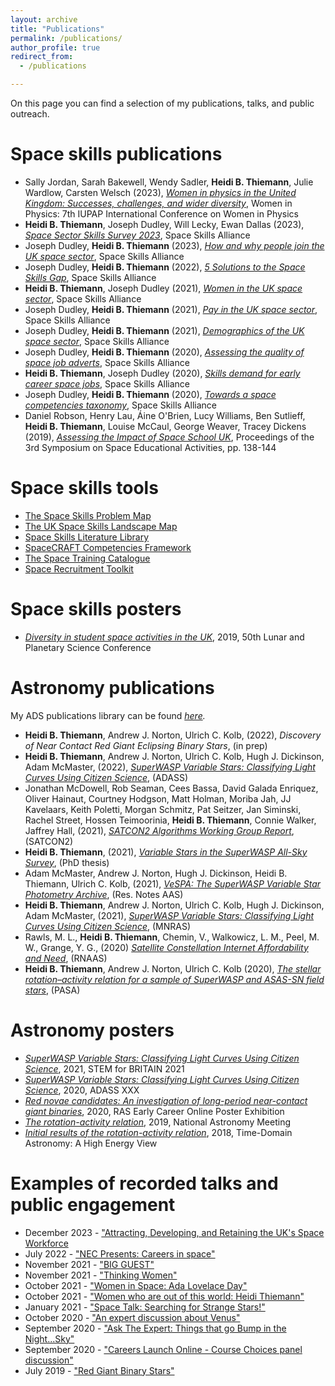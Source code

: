 ```yaml
---
layout: archive
title: "Publications"
permalink: /publications/
author_profile: true
redirect_from: 
  - /publications

---
```


On this page you can find a selection of my publications, talks, and public outreach.

Space skills publications
======
* Sally Jordan, Sarah Bakewell, Wendy Sadler, **Heidi B. Thiemann**, Julie Wardlow, Carsten Welsch (2023), _[Women in physics in the United Kingdom: Successes, challenges, and wider diversity](https://pubs.aip.org/aip/acp/article/3040/1/050041/2922056/Women-in-physics-in-the-United-Kingdom-Successes)_, Women in Physics: 7th IUPAP International Conference on Women in Physics
* **Heidi B. Thiemann**, Joseph Dudley, Will Lecky, Ewan Dallas (2023), _[Space Sector Skills Survey 2023](https://www.gov.uk/government/publications/space-sector-skills-survey-2023)_, Space Skills Alliance
* Joseph Dudley, **Heidi B. Thiemann** (2023), _[How and why people join the UK space sector](https://spaceskills.org/census-routes)_, Space Skills Alliance
* Joseph Dudley, **Heidi B. Thiemann** (2022), _[5 Solutions to the Space Skills Gap](https://spaceskills.org/news-post?p=_20220905-5-solutions)_, Space Skills Alliance
* **Heidi B. Thiemann**, Joseph Dudley (2021), _[Women in the UK space sector](https://spaceskills.org/women-report)_, Space Skills Alliance
* Joseph Dudley, **Heidi B. Thiemann** (2021), _[Pay in the UK space sector](https://spaceskills.org/census-pay)_, Space Skills Alliance
* Joseph Dudley, **Heidi B. Thiemann** (2021), _[Demographics of the UK space sector](https://spaceskills.org/census)_, Space Skills Alliance
* Joseph Dudley, **Heidi B. Thiemann** (2020), _[Assessing the quality of space job adverts](https://spaceskills.org/job-advert-quality)_, Space Skills Alliance
* **Heidi B. Thiemann**, Joseph Dudley (2020), _[Skills demand for early career space jobs](https://spaceskills.org/skills-demand-for-early-career-space-jobs)_, Space Skills Alliance
* Joseph Dudley, **Heidi B. Thiemann** (2020), _[Towards a space competencies taxonomy](https://spaceskills.org/towards-a-space-competencies-taxonomy)_, Space Skills Alliance
* Daniel Robson, Henry Lau, Áine O'Brien, Lucy Williams, Ben Sutlieff, **Heidi B. Thiemann**, Louise McCaul, George Weaver, Tracey Dickens (2019), _[Assessing the Impact of Space School UK](https://arxiv.org/abs/2006.06680)_, Proceedings of the 3rd Symposium on Space Educational Activities, pp. 138-144

Space skills tools
======
* [The Space Skills Problem Map](https://spaceskills.org/problem-map)
* [The UK Space Skills Landscape Map](https://spaceskills.org/landscape)
* [Space Skills Literature Library](https://spaceskills.org/library)
* [SpaceCRAFT Competencies Framework](https://craft.spaceskills.org/)
* [The Space Training Catalogue](https://training.spaceskills.org/)
* [Space Recruitment Toolkit](https://spaceskills.org/toolkit)

Space skills posters
======
* _[Diversity in student space activities in the UK](https://www.hou.usra.edu/meetings/lpsc2019/eposter/2380.pdf)_, 2019, 50th Lunar and Planetary Science Conference


Astronomy publications
======
My ADS publications library can be found _[here]([url](https://ui.adsabs.harvard.edu/search/q=docs(library%2FkKg8ELVUSWicsIue1eSe0w)&sort=date%20desc%2C%20bibcode%20desc&p_=0))._

* **Heidi B. Thiemann**, Andrew J. Norton, Ulrich C. Kolb, (2022), _Discovery of Near Contact Red Giant Eclipsing Binary Stars_, (in prep)
*  **Heidi B. Thiemann**, Andrew J. Norton, Ulrich C. Kolb, Hugh J. Dickinson, Adam McMaster, (2022), _[SuperWASP Variable Stars: Classifying Light Curves Using Citizen Science]([https://academic.oup.com/mnras/article/502/1/1299/6105327](https://pmt-eu.hosted.exlibrisgroup.com/primo-explore/search?&vid=44OPN_VU1&lang=en_US&fromRedirectFilter=true))_, (ADASS)
*  Jonathan McDowell, Rob Seaman, Cees Bassa, David Galada Enriquez, Oliver Hainaut, Courtney Hodgson, Matt Holman, Moriba Jah, JJ Kavelaars, Keith Poletti, Morgan Schmitz, Pat Seitzer, Jan Siminski, Rachel Street, Hossen Teimoorinia, **Heidi B. Thiemann**, Connie Walker, Jaffrey Hall, (2021), _[SATCON2 Algorithms Working Group Report](https://zenodo.org/records/5608843)_, (SATCON2)
* **Heidi B. Thiemann**, (2021), _[Variable Stars in the SuperWASP All-Sky Survey](http://oro.open.ac.uk/78919/)_, (PhD thesis)
* Adam McMaster, Andrew J. Norton, Hugh J. Dickinson, Heidi B. Thiemann, Ulrich C. Kolb, (2021), _[VeSPA: The SuperWASP Variable Star Photometry Archive](https://iopscience.iop.org/article/10.3847/2515-5172/ac2de8/meta)_, (Res. Notes AAS)
* **Heidi B. Thiemann**, Andrew J. Norton, Ulrich C. Kolb, Hugh J. Dickinson, Adam McMaster, (2021), _[SuperWASP Variable Stars: Classifying Light Curves Using Citizen Science](https://academic.oup.com/mnras/article/502/1/1299/6105327)_, (MNRAS)
* Rawls, M. L., **Heidi B. Thiemann**, Chemin, V., Walkowicz, L. M., Peel, M. W., Grange, Y. G., (2020) _[Satellite Constellation Internet Affordability and Need](https://iopscience.iop.org/article/10.3847/2515-5172/abc48e)_, (RNAAS)
* **Heidi B. Thiemann**, Andrew J. Norton, Ulrich C. Kolb (2020), _[The stellar rotation–activity relation for a sample of SuperWASP and ASAS-SN field stars](https://www.cambridge.org/core/journals/publications-of-the-astronomical-society-of-australia/article/stellar-rotationactivity-relation-for-a-sample-of-superwasp-and-asassn-field-stars/0B2772DE14A99FC44E73F32704D3FA8B)_, (PASA)

Astronomy posters
======
* _[SuperWASP Variable Stars: Classifying Light Curves Using Citizen Science](https://stemforbritain.org.uk/wp-content/uploads/2021/03/HEIDI_THIEMANN_2021_POSTER.pdf)_, 2021, STEM for BRITAIN 2021
* _[SuperWASP Variable Stars: Classifying Light Curves Using Citizen Science](https://adass2020.es/static/ftp/P7-166/P7-166.pdf)_, 2020, ADASS XXX
* _[Red novae candidates: An investigation of long-period near-contact giant binaries](https://ras.ac.uk/poster-contest/heidi-thiemann)_, 2020, RAS Early Career Online Poster Exhibition
* _[The rotation-activity relation](https://nam2019.org/posters/details/32/160)_, 2019, National Astronomy Meeting
* _[Initial results of the rotation-activity relation](https://www.cosmos.esa.int/documents/332006/1602912/AbstractBook.pdf)_, 2018, Time-Domain Astronomy: A High Energy View

Examples of recorded talks and public engagement
======
* December 2023 - ["Attracting, Developing, and Retaining the UK's Space Workforce](https://www.youtube.com/live/CjOxSKISIuM?si=3AQgytyqtDqLHLu0&t=19815)
* July 2022 - ["NEC Presents: Careers in space"](https://www.youtube.com/watch?v=c1R9H2jdm_4)
* November 2021 - ["BIG GUEST"](https://www.bbc.co.uk/programmes/p0b756h1)
* November 2021 - ["Thinking Women"](https://www.youtube.com/watch?v=rirh_ZpfEn0)
* October 2021 - ["Women in Space: Ada Lovelace Day"](https://www.youtube.com/watch?v=kydB42Cy2Kw)
* October 2021 - ["Women who are out of this world: Heidi Thiemann"](https://www.youtube.com/watch?v=_60-Fv0n-pQ)
* January 2021 - ["Space Talk: Searching for Strange Stars!"](https://www.youtube.com/watch?v=PDyFZjfqXgk)
* October 2020 - ["An expert discussion about Venus"](https://www.youtube.com/watch?v=dhhvbOaayhY)
* September 2020 - ["Ask The Expert: Things that go Bump in the Night...Sky"](https://www.youtube.com/watch?v=fX1lfwIrHI4&list=PLar-D-A84stgVg2wxjDQaH1eAUDPdhRc3&index=8)
* September 2020 - ["Careers Launch Online - Course Choices panel discussion"](https://www.youtube.com/watch?v=qWP9EmgGhpU)
* July 2019 - ["Red Giant Binary Stars"](https://www.youtube.com/watch?v=DbuOpXI202E)
